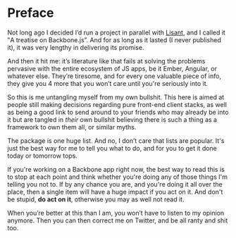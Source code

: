 # Preface

Not long ago I decided I’d run a project in parallel with [Lisant](https://lisant.io), and I called it ‟A treatise on Backbone.js”. And for as long as it lasted (I never published it), it was very lengthy in delivering its promise.

And then it hit me: it’s literature like that fails at solving the problems pervasive with the entire ecosystem of JS apps, be it Ember, Angular, or whatever else. They’re tiresome, and for every one valuable piece of info, they give you 4 more that you won’t care until you're seriously into it.

So this is me untangling myself from my own bullshit. This here is aimed at people still making decisions regarding pure front-end client stacks, as well as being a good link to send around to your friends who may already be into it but are tangled in *their* own bullshit believing there is such a thing as a framework to own them all, or similar myths.

The package is one huge list. And no, I don’t care that lists are popular. It's just the best way for me to tell you what to do, and for you to get it done today or tomorrow tops.

If you're working on a Backbone app right now, the best way to read this is to stop at each point and think whether you're doing any of those things I'm telling you not to. If by any chance you are, and you're doing it all over the place, then a single item will have a huge impact if you act on it. And don't be stupid, **do act on it**, otherwise you may as well not read it.

When you’re better at this than I am, you won’t have to listen to my opinion anymore. Then you can then correct me on Twitter, and be all ranty and shit too.
